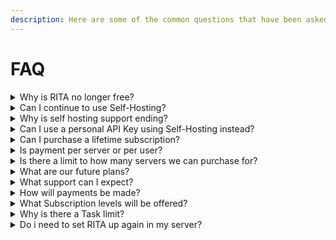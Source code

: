 ```yaml
---
description: Here are some of the common questions that have been asked about the process.
---
```


# FAQ



<details>

<summary>Why is RITA no longer free?</summary>

We used an old version of the Google Translate Website API that was intended to be decommissioned prior to 2010. \
\
Google has now shut this down, as such, we are now required to use the Google Cloud Translate API which comes with costs.

</details>

<details>

<summary>Can I continue to use Self-Hosting?</summary>

Due to the impending shutdown of all V11 and V12 API, the self-hosting option has reached end-of-life. Once the support goes down, the self-hosting bots will immediately cease to function and there will be nothing we can do.&#x20;

</details>

<details>

<summary>Why is self hosting support ending?</summary>

There are a few reason why self hosting support is ending.

Currently the self hosting version operates an older version of the RITA Code, as such it constantly needs to be managed, updated and maintained.

This means we need to update the code and ensure it works. This takes time. At the moment we want to dedicate this time to ensuring the paid version is working and online. When we split our attention it has an impact on our ability to help everyone.

This does not mean a member of the community, if they want to, cant offer support to another member of the community. There won't be official Dev/Admin/helper support for self hosting issues.

In the future this may change, but at the moment we can not dedicate our time to supporting self hosting users.

</details>

<details>

<summary>Can I use a personal API Key using Self-Hosting instead?</summary>

At this time, we cannot offer that option as the self-hosting option will require a full rewrite to be V13 compatible. As such, ALL self-hosting will be unavailable and unsupported. This may change in the future but not till 2023 at the earliest.&#x20;

</details>

<details>

<summary>Can I purchase a lifetime subscription?</summary>

No Lifetime subscriptions are not offered as the API that we have to pay for requires monthly payments. The likelihood of running into financial instability if everyone had a lifetime sub would be very high. Continuing with a monthly plan has the greatest chance for operational longevity.

</details>

<details>

<summary>Is payment per server or per user?</summary>

The subscription will be a mix of per-user/per-server. Each server you wish to have RITA active in will require you to be the owner of the server (Yes owner not admin) to purchase the subscription. This owner could theoretically use this single license in any server they are the owner of, however, it will only work on 1 server at a time.

</details>

<details>

<summary>Is there a limit to how many servers we can purchase for?</summary>

Currently, users are limited to 1 server at this time. More servers will be allowed in the future. Criteria: User must be the SERVER\_OWNER, User must pay for the subscription themselves as the sub is mapped to their USER ID.&#x20;

</details>

<details>

<summary>What are our future plans?</summary>

RITA as it stands is using the Google Cloud API, and is charged, as such we are charged for usage, thus the need for a subscription fee. However, there are other APIs available for use.

The long term goal is to have a paid-for, all features version. All our changes, new features and work will continue on this version.

Like a lot of other discord bots, we want to try and introduce a free limited version, and we are looking at how this can be done, with some of the other APIs that are free, with limited languages and support, reduced accuracy and higher delaying in responses. This is not saying we will reduce the accuracy or reliablilty of these API, its just the nature of API data we will have access too.&#x20;

We are looking at ways we can implement these into a free version. It will be limited and would have limits such as 10 tasks, flags only, etc etc.

This means we can continue to draw in users, while offering all our support and time to paid users, ensuring that we continue development and can keep RITA running for years to come.&#x20;

</details>

<details>

<summary>What support can I expect?</summary>

The level of support you get at the moment will inevitably change, And we will not turn into a “you don’t pay so you don't matter” support server. All our users are important. Without all of you, we would not be where we are today.

There will be things however that will be managed by a single or maybe two members of staff, such as payment-related issues. This will not be able to be managed by general support staff and will require an Admin. This means there may be an SLA of 24 hours to allow for time zones and real life. More details will be provided on responsibilities and roles close to launch.&#x20;

</details>

<details>

<summary>How will payments be made?</summary>

Currently we offer subscriptions though Patreon. Patreon utilizes PayPal and card payments.

</details>

<details>

<summary>What Subscription levels will be offered?</summary>

Currently, we are offering 3 levels.\
\
Casual = 100 Tasks\
Tinkerer = 200 Tasks\
Pro= 350 Tasks\
\
All levels come with Discord access and roles, with bot support for the lifetime of your subscription. To hold your subscription you must be in our support server.

</details>

<details>

<summary>Why is there a Task limit?</summary>

Again this is simple, if every server had 1000 task limit, and we have 10k servers, that's 10,000,000 (Million) Tasks. Not only is this too many for us to think about but, it would also have a massive impact on reliability and speed.

100 is a fair starting limit, and since 98% of our current user base has less than 100 it is easy to launch with most of the work done.

We recognise that some server may need more tasks, thats why we have other plans to pick from.&#x20;

</details>

<details>

<summary>Do i need to set RITA up again in my server?</summary>

If you had RITA in your server before, any configuration you had previously will continue to operate without additional setup.\
Please note, however, that if your task count exceeds 250, then the basic plan will not be enough for you, and RITA may not start translating immediately until upgraded.

</details>
